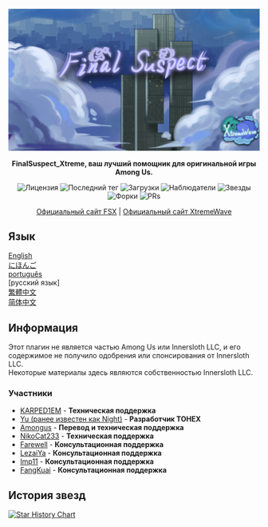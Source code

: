 <div align="center">
	
![FSX-XW](Assets/FSX&XW.png)

**FinalSuspect_Xtreme, ваш лучший помощник для оригинальной игры Among Us.**

<img src="https://badgen.net/github/license/XtremeWave/FinalSuspect_Xtreme" alt="Лицензия">
<img src="https://badgen.net/github/tag/XtremeWave/FinalSuspect_Xtreme" alt="Последний тег">
<img src="https://badgen.net/github/assets-dl/XtremeWave/FinalSuspect_Xtreme" alt="Загрузки">
<img src="https://badgen.net/github/watchers/XtremeWave/FinalSuspect_Xtreme" alt="Наблюдатели">
<img src="https://badgen.net/github/stars/XtremeWave/FinalSuspect_Xtreme" alt="Звезды">
<img src="https://badgen.net/github/forks/XtremeWave/FinalSuspect_Xtreme" alt="Форки">
<img src="https://badgen.net/github/prs/XtremeWave/FinalSuspect_Xtreme" alt="PRs">

[Официальный сайт FSX](https://fsusx.top.cc) | [Официальный сайт XtremeWave](https://www.xtreme.net.cn)

</div>

## Язык
[English](README.md) <br>
[にほんご](README_ja.md)<br>
[português](README_pt.md)<br>
[русский язык]<br>
[繁體中文](README_zh_CHT.md)<br>
[简体中文](README_zh.md)<br>

## Информация
Этот плагин не является частью Among Us или Innersloth LLC, и его содержимое не получило одобрения или спонсирования от Innersloth LLC.<br>
Некоторые материалы здесь являются собственностью Innersloth LLC.

### Участники
 - [KARPED1EM](https://github.com/KARPED1EM) - **Техническая поддержка**
 - [Yu (ранее известен как Night)](https://github.com/Night-GUA) - **Разработчик TOHEX**
 - [Amongus](https://github.com/XiezibanWrite) - **Перевод и техническая поддержка**
 - [NikoCat233](https://github.com/NikoCat233) - **Техническая поддержка**
 - [Farewell](https://github.com/ksduye) - **Консультационная поддержка**
 - [LezaiYa](https://github.com/LezaiYa1) - **Консультационная поддержка**
 - [Imp11](https://github.com/dabao40) - **Консультационная поддержка**
 - [FangKuai](https://github.com/FangKuaiYa) - **Консультационная поддержка**

## История звезд
[![Star History Chart](https://api.star-history.com/svg?repos=XtremeWave/FinalSuspect_Xtreme&type=Date)](https://star-history.com/#XtremeWave/FinalSuspect_Xtreme&Date)
</html>
